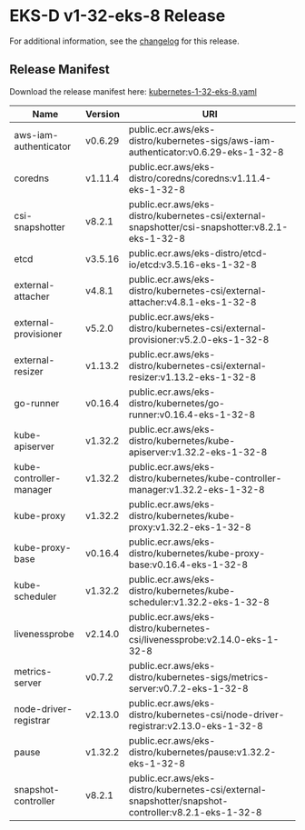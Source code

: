 # EKS-D v1-32-eks-8 Release

For additional information, see the [changelog](CHANGELOG-v1-32-eks-8.md) for this release.

## Release Manifest

Download the release manifest here: [kubernetes-1-32-eks-8.yaml](https://distro.eks.amazonaws.com/kubernetes-1-32/kubernetes-1-32-eks-8.yaml)

| Name | Version | URI |
|------|---------|-----|
| aws-iam-authenticator | v0.6.29 | public.ecr.aws/eks-distro/kubernetes-sigs/aws-iam-authenticator:v0.6.29-eks-1-32-8 |
| coredns | v1.11.4 | public.ecr.aws/eks-distro/coredns/coredns:v1.11.4-eks-1-32-8 |
| csi-snapshotter | v8.2.1 | public.ecr.aws/eks-distro/kubernetes-csi/external-snapshotter/csi-snapshotter:v8.2.1-eks-1-32-8 |
| etcd | v3.5.16 | public.ecr.aws/eks-distro/etcd-io/etcd:v3.5.16-eks-1-32-8 |
| external-attacher | v4.8.1 | public.ecr.aws/eks-distro/kubernetes-csi/external-attacher:v4.8.1-eks-1-32-8 |
| external-provisioner | v5.2.0 | public.ecr.aws/eks-distro/kubernetes-csi/external-provisioner:v5.2.0-eks-1-32-8 |
| external-resizer | v1.13.2 | public.ecr.aws/eks-distro/kubernetes-csi/external-resizer:v1.13.2-eks-1-32-8 |
| go-runner | v0.16.4 | public.ecr.aws/eks-distro/kubernetes/go-runner:v0.16.4-eks-1-32-8 |
| kube-apiserver | v1.32.2 | public.ecr.aws/eks-distro/kubernetes/kube-apiserver:v1.32.2-eks-1-32-8 |
| kube-controller-manager | v1.32.2 | public.ecr.aws/eks-distro/kubernetes/kube-controller-manager:v1.32.2-eks-1-32-8 |
| kube-proxy | v1.32.2 | public.ecr.aws/eks-distro/kubernetes/kube-proxy:v1.32.2-eks-1-32-8 |
| kube-proxy-base | v0.16.4 | public.ecr.aws/eks-distro/kubernetes/kube-proxy-base:v0.16.4-eks-1-32-8 |
| kube-scheduler | v1.32.2 | public.ecr.aws/eks-distro/kubernetes/kube-scheduler:v1.32.2-eks-1-32-8 |
| livenessprobe | v2.14.0 | public.ecr.aws/eks-distro/kubernetes-csi/livenessprobe:v2.14.0-eks-1-32-8 |
| metrics-server | v0.7.2 | public.ecr.aws/eks-distro/kubernetes-sigs/metrics-server:v0.7.2-eks-1-32-8 |
| node-driver-registrar | v2.13.0 | public.ecr.aws/eks-distro/kubernetes-csi/node-driver-registrar:v2.13.0-eks-1-32-8 |
| pause | v1.32.2 | public.ecr.aws/eks-distro/kubernetes/pause:v1.32.2-eks-1-32-8 |
| snapshot-controller | v8.2.1 | public.ecr.aws/eks-distro/kubernetes-csi/external-snapshotter/snapshot-controller:v8.2.1-eks-1-32-8 |
